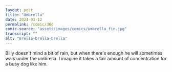 ```yaml
---
layout: post
title: "Umbrella"
date: 2024-03-12
permalink: /comic/360
comic-source: "assets/images/comics/umbrella_fin.jpg"
transcript: ""
alt: "Brella-brella-brella"
---
```

Billy doesn't mind a bit of rain, but when there's enough he will sometimes walk under the umbrella. 
I imagine it takes a fair amount of concentration for a busy dog like him.
